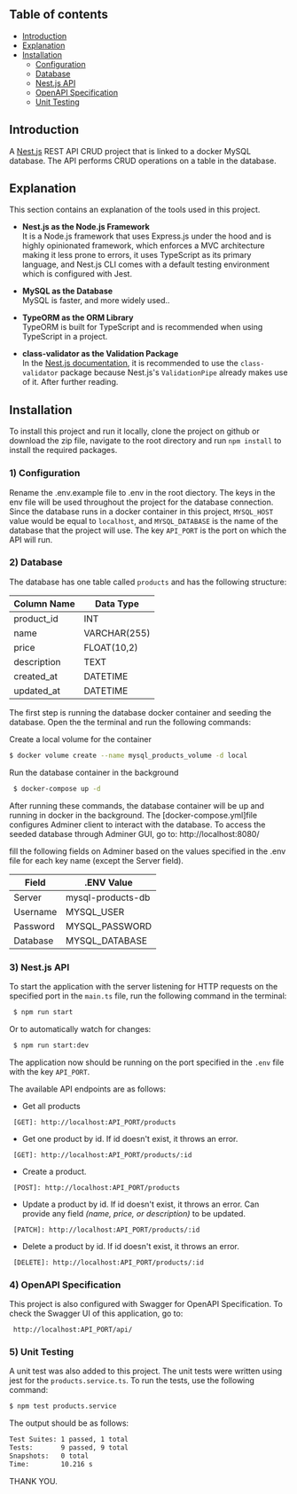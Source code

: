 ## Table of contents

- [Introduction](#Introduction)
- [Explanation](#Explanation)
- [Installation](#Installation)
  - [Configuration](#1-Configuration)
  - [Database](#2-Database)
  - [Nest.js API](#3-Nest.js-API)
  - [OpenAPI Specification](#4-OpenAPI-Specification)
  - [Unit Testing](#5-Unit-Testing)

## Introduction

A [Nest.js](https://github.com/nestjs/nest) REST API CRUD project that is linked to a docker MySQL database. The API performs CRUD operations on a table in the database.

## Explanation

This section contains an explanation of the tools used in this project.

- **Nest.js as the Node.js Framework** <br/>
 It is a Node.js framework that uses Express.js under the hood and is highly opinionated framework, which enforces a MVC architecture making it less prone to errors, it uses TypeScript as its primary language, and Nest.js CLI comes with a default testing environment which is configured with Jest. <br/>

- **MySQL as the Database** <br/>
 MySQL is faster, and more widely used..

- **TypeORM as the ORM Library** <br/>
  TypeORM is built for TypeScript and is recommended when using TypeScript in a project.

- **class-validator as the Validation Package** <br/>
  In the [Nest.js documentation](https://docs.nestjs.com/techniques/validation), it is recommended to use the `class-validator` package because Nest.js's `ValidationPipe` already makes use of it. After further reading.

## Installation

To install this project and run it locally, clone the project on github or download the zip file, navigate to the root directory and run `npm install` to install the required packages.

### 1) Configuration

Rename the .env.example file to .env in the root diectory.
The keys in the env file will be used throughout the project for the database connection. Since the database runs in a docker container in this project, `MYSQL_HOST` value would be equal to `localhost`, and `MYSQL_DATABASE` is the name of the database that the project will use. The key `API_PORT` is the port on which the API will run.

### 2) Database

The database has one table called `products` and has the following structure:

| Column Name | Data Type    |
| ----------- | ------------ |
| product_id  | INT          |
| name        | VARCHAR(255) |
| price       | FLOAT(10,2)  |
| description | TEXT         |
| created_at  | DATETIME     |
| updated_at  | DATETIME     |

The first step is running the database docker container and seeding the database. Open the the terminal and run the following commands:

Create a local volume for the container

```bash
$ docker volume create --name mysql_products_volume -d local
```

Run the database container in the background

```bash
 $ docker-compose up -d
```

After running these commands, the database container will be up and running in docker in the background. The [docker-compose.yml]file configures Adminer client to interact with the database. To access the seeded database through Adminer GUI, go to:
http://localhost:8080/

fill the following fields on Adminer based on the values specified in the .env file for each key name (except the Server field).

| Field    | .ENV Value        |
| -------- | ----------------- |
| Server   | mysql-products-db |
| Username | MYSQL_USER        |
| Password | MYSQL_PASSWORD    |
| Database | MYSQL_DATABASE    |

### 3) Nest.js API

To start the application with the server listening for HTTP requests on the specified port in the `main.ts` file, run the following command in the terminal:

```bash
 $ npm run start
```

Or to automatically watch for changes:

```bash
 $ npm run start:dev
```

The application now should be running on the port specified in the `.env` file with the key `API_PORT`.

The available API endpoints are as follows:

- Get all products

```
 [GET]: http://localhost:API_PORT/products
```

- Get one product by id. If id doesn't exist, it throws an error.

```
 [GET]: http://localhost:API_PORT/products/:id
```

- Create a product.

```
 [POST]: http://localhost:API_PORT/products
```

- Update a product by id. If id doesn't exist, it throws an error. Can provide any field _(name, price, or description)_ to be updated.

```
 [PATCH]: http://localhost:API_PORT/products/:id
```

- Delete a product by id. If id doesn't exist, it throws an error.

```
 [DELETE]: http://localhost:API_PORT/products/:id
```

### 4) OpenAPI Specification

This project is also configured with Swagger for OpenAPI Specification. To check the Swagger UI of this application, go to:

```
 http://localhost:API_PORT/api/
```

### 5) Unit Testing

A unit test was also added to this project. The unit tests were written using jest for the `products.service.ts`. To run the tests, use the following command:

```bash
$ npm test products.service
```

The output should be as follows:

```bash
Test Suites: 1 passed, 1 total
Tests:       9 passed, 9 total
Snapshots:   0 total
Time:        10.216 s
```

THANK YOU.